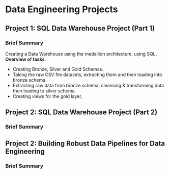 # Data Engineering Projects

## Project 1: SQL Data Warehouse Project (Part 1)
### Brief Summary
Creating a Data Warehouse using the medallion architecture, using SQL.
**Overview of tasks**:
  * Creating Bronze, Silver and Gold Schemas.
  * Taking the raw CSV file datasets, extracting them and then loading into bronze schema.
  * Extracting raw data from bronze schema, cleansing & transforming data then loading to silver schema.
  * Creating views for the gold layer,

## Project 2: SQL Data Warehouse Project (Part 2)
### Brief Summary



## Project 2: Building Robust Data Pipelines for Data Engineering 
### Brief Summary 


